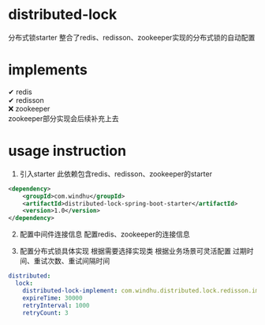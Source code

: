 # distributed-lock
分布式锁starter
整合了redis、redisson、zookeeper实现的分布式锁的自动配置

# implements
✔ redis   
✔ redisson  
❌ zookeeper   
zookeeper部分实现会后续补充上去

# usage instruction
1. 引入starter
此依赖包含redis、redisson、zookeeper的starter
```xml
<dependency>
    <groupId>com.windhu</groupId>
    <artifactId>distributed-lock-spring-boot-starter</artifactId>
    <version>1.0</version>
</dependency>
```

2. 配置中间件连接信息
  配置redis、zookeeper的连接信息

3. 配置分布式锁具体实现
  根据需要选择实现类
  根据业务场景可灵活配置 过期时间、重试次数、重试间隔时间
```yaml
distributed:
  lock:
    distributed-lock-implement: com.windhu.distributed.lock.redisson.impls.RedissonDistributedLock
    expireTime: 30000
    retryInterval: 1000
    retryCount: 3
```
